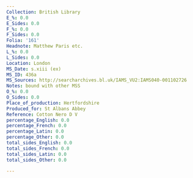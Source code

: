 ```yaml
---
Collection: British Library
E_%: 0.0
E_Sides: 0.0
F_%: 0.0
F_Sides: 0.0
Folia: '161'
Headnote: Matthew Paris etc.
L_%: 0.0
L_Sides: 0.0
Location: London
MS_Date: s.xiii (ex)
MS_ID: 436a
MS_Sources: http://searcharchives.bl.uk/IAMS_VU2:IAMS040-001102726
Notes: bound with other MSS
O_%: 0.0
O_Sides: 0.0
Place_of_production: Hertfordshire
Produced_for: St Albans Abbey
Reference: Cotton Nero D V
percentage_English: 0.0
percentage_French: 0.0
percentage_Latin: 0.0
percentage_Other: 0.0
total_sides_English: 0.0
total_sides_French: 0.0
total_sides_Latin: 0.0
total_sides_Other: 0.0

---
```

